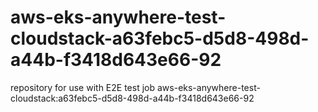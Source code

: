# aws-eks-anywhere-test-cloudstack-a63febc5-d5d8-498d-a44b-f3418d643e66-92
repository for use with E2E test job aws-eks-anywhere-test-cloudstack:a63febc5-d5d8-498d-a44b-f3418d643e66-92
